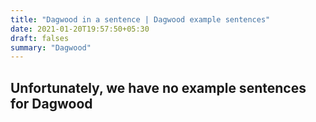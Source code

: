 ```yaml
---
title: "Dagwood in a sentence | Dagwood example sentences"
date: 2021-01-20T19:57:50+05:30
draft: falses
summary: "Dagwood"
---
```

## Unfortunately, we have no example sentences for Dagwood                 
